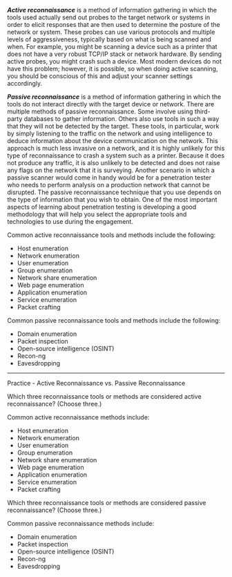 **_Active reconnaissance_** is a method of information gathering in which the tools used actually send out probes to the target network or systems in order to elicit responses that are then used to determine the posture of the network or system. These probes can use various protocols and multiple levels of aggressiveness, typically based on what is being scanned and when. For example, you might be scanning a device such as a printer that does not have a very robust TCP/IP stack or network hardware. By sending active probes, you might crash such a device. Most modern devices do not have this problem; however, it is possible, so when doing active scanning, you should be conscious of this and adjust your scanner settings accordingly.

**_Passive reconnaissance_** is a method of information gathering in which the tools do not interact directly with the target device or network. There are multiple methods of passive reconnaissance. Some involve using third-party databases to gather information. Others also use tools in such a way that they will not be detected by the target. These tools, in particular, work by simply listening to the traffic on the network and using intelligence to deduce information about the device communication on the network. This approach is much less invasive on a network, and it is highly unlikely for this type of reconnaissance to crash a system such as a printer. Because it does not produce any traffic, it is also unlikely to be detected and does not raise any flags on the network that it is surveying. Another scenario in which a passive scanner would come in handy would be for a penetration tester who needs to perform analysis on a production network that cannot be disrupted. The passive reconnaissance technique that you use depends on the type of information that you wish to obtain. One of the most important aspects of learning about penetration testing is developing a good methodology that will help you select the appropriate tools and technologies to use during the engagement.

Common active reconnaissance tools and methods include the following:

- Host enumeration
- Network enumeration
- User enumeration
- Group enumeration
- Network share enumeration
- Web page enumeration
- Application enumeration
- Service enumeration
- Packet crafting

Common passive reconnaissance tools and methods include the following:

- Domain enumeration
- Packet inspection
- Open-source intelligence (OSINT)
- Recon-ng
- Eavesdropping

---

Practice - Active Reconnaissance vs. Passive Reconnaissance

Which three reconnaissance tools or methods are considered active reconnaissance? (Choose three.)

Common active reconnaissance methods include:

- Host enumeration
- Network enumeration
- User enumeration
- Group enumeration
- Network share enumeration
- Web page enumeration
- Application enumeration
- Service enumeration
- Packet crafting

Which three reconnaissance tools or methods are considered passive reconnaissance? (Choose three.)

Common passive reconnaissance methods include:

- Domain enumeration
- Packet inspection
- Open-source intelligence (OSINT)
- Recon-ng
- Eavesdropping

